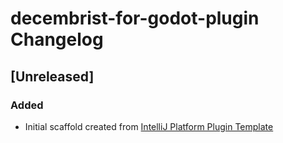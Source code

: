 <!-- Keep a Changelog guide -> https://keepachangelog.com -->

# decembrist-for-godot-plugin Changelog

## [Unreleased]
### Added
- Initial scaffold created from [IntelliJ Platform Plugin Template](https://github.com/JetBrains/intellij-platform-plugin-template)
